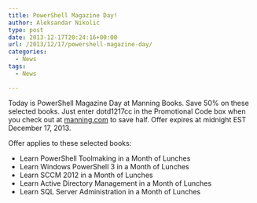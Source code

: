 ```yaml
---
title: PowerShell Magazine Day!
author: Aleksandar Nikolic
type: post
date: 2013-12-17T20:24:16+00:00
url: /2013/12/17/powershell-magazine-day/
categories:
  - News
tags:
  - News

---
```

Today is PowerShell Magazine Day at Manning Books. Save 50% on these selected books. Just enter dotd1217cc in the Promotional Code box when you check out at <a href="http://r20.rs6.net/tn.jsp?e=001JNX8eUMtXPId2KWyyMhsY0YfxD-jU2XcRpCdjqxUN6TRGGQEX9OvIg8vP4q59k0GdvuzPXFARwuiFeFN5PioRLELulPmZAt0fYpT0KPEPvQTiwIgo5ysCQ==" target="_blank">manning.com</a> to save half. Offer expires at midnight EST December 17, 2013.

Offer applies to these selected books:

- Learn PowerShell Toolmaking in a Month of Lunches
- Learn Windows PowerShell 3 in a Month of Lunches
- Learn SCCM 2012 in a Month of Lunches
- Learn Active Directory Management in a Month of Lunches
- Learn SQL Server Administration in a Month of Lunches


<p style="font-family: Helvetica,Arial,sans-serif; line-height: 18px; font-size: 13px; margin-top: 14px; margin-bottom: 0px; padding: 0px; color: #555555;">